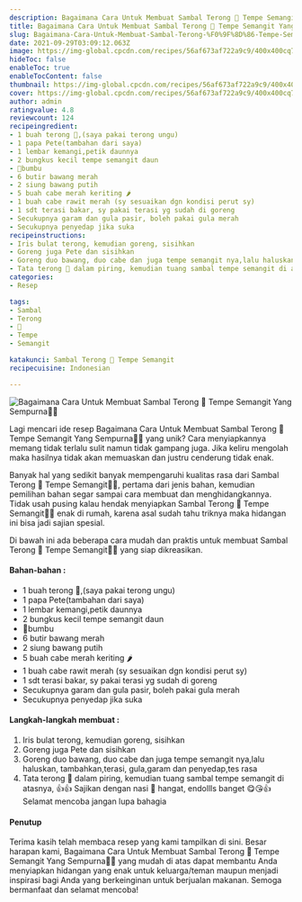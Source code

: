 ```yaml
---
description: Bagaimana Cara Untuk Membuat Sambal Terong 🍆 Tempe Semangit Yang Sempurna"
title: Bagaimana Cara Untuk Membuat Sambal Terong 🍆 Tempe Semangit Yang Sempurna
slug: Bagaimana-Cara-Untuk-Membuat-Sambal-Terong-%F0%9F%8D%86-Tempe-Semangit-Yang-Sempurna
date: 2021-09-29T03:09:12.063Z
image: https://img-global.cpcdn.com/recipes/56af673af722a9c9/400x400cq70/photo.jpg
hideToc: false
enableToc: true
enableTocContent: false
thumbnail: https://img-global.cpcdn.com/recipes/56af673af722a9c9/400x400cq70/photo.jpg
cover: https://img-global.cpcdn.com/recipes/56af673af722a9c9/400x400cq70/photo.jpg
author: admin
ratingvalue: 4.8
reviewcount: 124
recipeingredient:
- 1 buah terong 🍆,(saya pakai terong ungu)
- 1 papa Pete(tambahan dari saya)
- 1 lembar kemangi,petik daunnya
- 2 bungkus kecil tempe semangit daun
- 🍂bumbu
- 6 butir bawang merah
- 2 siung bawang putih
- 5 buah cabe merah keriting 🌶️
- 1 buah cabe rawit merah (sy sesuaikan dgn kondisi perut sy)
- 1 sdt terasi bakar, sy pakai terasi yg sudah di goreng
- Secukupnya garam dan gula pasir, boleh pakai gula merah
- Secukupnya penyedap jika suka
recipeinstructions:
- Iris bulat terong, kemudian goreng, sisihkan
- Goreng juga Pete dan sisihkan
- Goreng duo bawang, duo cabe dan juga tempe semangit nya,lalu haluskan, tambahkan,terasi, gula,garam dan penyedap,tes rasa
- Tata terong 🍆 dalam piring, kemudian tuang sambal tempe semangit di atasnya, 👍👍 Sajikan dengan nasi 🍚 hangat, endollls banget 😋😘👍 Selamat mencoba jangan lupa bahagia
categories:
- Resep

tags:
- Sambal
- Terong
- 🍆
- Tempe
- Semangit

katakunci: Sambal Terong 🍆 Tempe Semangit
recipecuisine: Indonesian

---
```


![Bagaimana Cara Untuk Membuat Sambal Terong 🍆 Tempe Semangit Yang Sempurna👩‍🍳](https://img-global.cpcdn.com/recipes/56af673af722a9c9/400x400cq70/photo.jpg)

Lagi mencari ide resep Bagaimana Cara Untuk Membuat Sambal Terong 🍆 Tempe Semangit Yang Sempurna👩‍🍳 yang unik? Cara menyiapkannya memang tidak terlalu sulit namun tidak gampang juga. Jika keliru mengolah maka hasilnya tidak akan memuaskan dan justru cenderung tidak enak.

Banyak hal yang sedikit banyak mempengaruhi kualitas rasa dari Sambal Terong 🍆 Tempe Semangit👩‍🍳, pertama dari jenis bahan, kemudian pemilihan bahan segar sampai cara membuat dan menghidangkannya. Tidak usah pusing kalau hendak menyiapkan Sambal Terong 🍆 Tempe Semangit👩‍🍳 enak di rumah, karena asal sudah tahu triknya maka hidangan ini bisa jadi sajian spesial.

Di bawah ini ada beberapa cara mudah dan praktis untuk membuat Sambal Terong 🍆 Tempe Semangit👩‍🍳 yang siap dikreasikan.

<!--inarticleads1-->

#### Bahan-bahan :

- 1 buah terong 🍆,(saya pakai terong ungu)
- 1 papa Pete(tambahan dari saya)
- 1 lembar kemangi,petik daunnya
- 2 bungkus kecil tempe semangit daun
- 🍂bumbu
- 6 butir bawang merah
- 2 siung bawang putih
- 5 buah cabe merah keriting 🌶️
- 1 buah cabe rawit merah (sy sesuaikan dgn kondisi perut sy)
- 1 sdt terasi bakar, sy pakai terasi yg sudah di goreng
- Secukupnya garam dan gula pasir, boleh pakai gula merah
- Secukupnya penyedap jika suka

<!--inarticleads2-->

#### Langkah-langkah membuat :

1. Iris bulat terong, kemudian goreng, sisihkan
1. Goreng juga Pete dan sisihkan
1. Goreng duo bawang, duo cabe dan juga tempe semangit nya,lalu haluskan, tambahkan,terasi, gula,garam dan penyedap,tes rasa
1. Tata terong 🍆 dalam piring, kemudian tuang sambal tempe semangit di atasnya, 👍👍 Sajikan dengan nasi 🍚 hangat, endollls banget 😋😘👍 Selamat mencoba jangan lupa bahagia

#### Penutup

Terima kasih telah membaca resep yang kami tampilkan di sini. Besar harapan kami, Bagaimana Cara Untuk Membuat Sambal Terong 🍆 Tempe Semangit Yang Sempurna👩‍🍳 yang mudah di atas dapat membantu Anda menyiapkan hidangan yang enak untuk keluarga/teman maupun menjadi inspirasi bagi Anda yang berkeinginan untuk berjualan makanan. Semoga bermanfaat dan selamat mencoba!